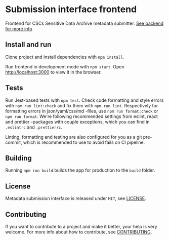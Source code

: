 # Submission interface frontend

Frontend for CSCs Sensitive Data Archive metadata submitter. [See backend for more info](https://github.com/CSCfi/metadata-submitter/)

## Install and run

Clone project and install dependencies with `npm install`.

Run frontend in development mode with `npm start`. Open [http://localhost:3000](http://localhost:3000) to view it in the browser.

## Tests

Run Jest-based tests with `npm test`. Check code formatting and style errors with `npm run lint:check` and fix them with `npm run lint`. Respectively for formatting errors in json/yaml/css/md -files, use `npm run format:check` or `npm run format`. We're following recommended settings from eslint, react and prettier -packages with couple exceptions, which you can find in `.eslintrc` and `.prettierrc`.

Linting, formatting and testing are also configured for you as a git pre-commit, which is recommended to use to avoid fails on CI pipeline.

## Building

Running `npm run build` builds the app for production to the `build` folder.

## License

Metadata submission interface is released under `MIT`, see [LICENSE](LICENSE).

## Contributing

If you want to contribute to a project and make it better, your help is very welcome. For more info about how to contribute, see [CONTRIBUTING](CONTRIBUTING).
